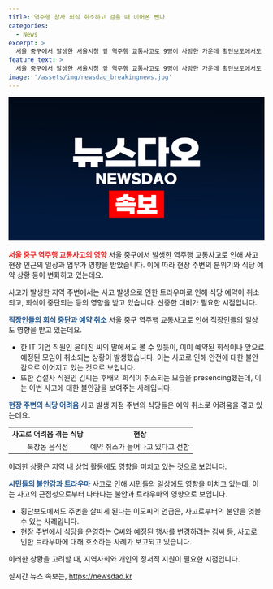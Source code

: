 ```yaml
---
title: 역주행 참사 회식 취소하고 걸을 때 이어폰 뺀다
categories:
  - News
excerpt: >
  서울 중구에서 발생한 서울시청 앞 역주행 교통사고로 9명이 사망한 가운데 횡단보도에서도 주변을 살피게 되는 등 시민들의 불안과 공포가 확산되고 있다. 이로 인해 직장인들의 회식이 중단되고 식당 예약이 취소되는 등 현장 인근의 일상에 영향을 미치고 있다. 또한 사고의 영향으로 트라우마를 호소하는 사람들도 등장하고 있다. 이에 따라 현장 주변의 사업체들은 큰 어려움을 겪고 있으며, 시민들은 안전에 대한 우려로 일상 생활에 변화를 보이고 있다.
feature_text: >
  서울 중구에서 발생한 서울시청 앞 역주행 교통사고로 9명이 사망한 가운데 횡단보도에서도 주변을 살피게 되는 등 시민들의 불안과 공포가 확산되고 있다. 이로 인해 직장인들의 회식이 중단되고 식당 예약이 취소되는 등 현장 인근의 일상에 영향을 미치고 있다. 또한 사고의 영향으로 트라우마를 호소하는 사람들도 등장하고 있다. 이에 따라 현장 주변의 사업체들은 큰 어려움을 겪고 있으며, 시민들은 안전에 대한 우려로 일상 생활에 변화를 보이고 있다.
image: '/assets/img/newsdao_breakingnews.jpg'
---
```


<p><img src="/assets/img/newsdao_breakingnews.jpg" alt="ranknews 속보" /></p>

<p><b><span style="color: #ee2323;">서울 중구 역주행 교통사고의 영향</span></b>
서울 중구에서 발생한 역주행 교통사고로 인해 사고 현장 인근의 일상과 업무가 영향을 받았습니다. 이에 따라 현장 주변의 분위기와 식당 예약 상황 등이 변화하고 있는데요.</p>

<p data-ke-size="size16">사고가 발생한 지역 주변에서는 사고 발생으로 인한 트라우마로 인해 식당 예약이 취소되고, 회식이 중단되는 등의 영향을 받고 있습니다. 신중한 대비가 필요한 시점입니다.</p>

<p><b><span style="color: #1a5490;">직장인들의 회식 중단과 예약 취소</span></b>
서울 중구 역주행 교통사고로 인해 직장인들의 일상도 영향을 받고 있는데요.</p>

<ul>
<li>한 IT 기업 직원인 윤미진 씨의 말에서도 볼 수 있듯이, 이미 예약된 회식이나 앞으로 예정된 모임이 취소되는 상황이 발생했습니다. 이는 사고로 인해 안전에 대한 불안감으로 이어지고 있는 것으로 보입니다.</li>
<li>또한 건설사 직원인 김씨는 후배의 회식이 취소되는 모습을 presencing했는데, 이는 이번 사고에 대한 불안감을 보여주는 사례입니다.</li>
</ul>

<p><b><span style="color: #1a5490;">현장 주변의 식당 어려움</span></b>
사고 발생 지점 주변의 식당들은 예약 취소로 어려움을 겪고 있는데요.</p>

<table style="width: 100%;">
<tbody>
<tr>
<td style="text-align: center; height: 17px;"><b>사고로 어려움 겪는 식당</b></td>
<td style="text-align: center; height: 17px;"><b>현상</b></td>
</tr>
<tr>
<td style="text-align: center;">북창동 음식점</td>
<td style="text-align: center;">예약 취소가 늘어나고 있다고 전함</td>
</tr>
</tbody>
</table>

<p>이러한 상황은 지역 내 상업 활동에도 영향을 미치고 있는 것으로 보입니다.</p>

<p><b><span style="color: #1a5490;">시민들의 불안감과 트라우마</span></b>
사고로 인해 시민들의 일상에도 영향을 미치고 있는데, 이는 사고의 근접성으로부터 나타나는 불안과 트라우마의 영향으로 보입니다.</p>

<ul>
<li>횡단보도에서도 주변을 살피게 된다는 이모씨의 언급은, 사고로부터의 불안을 엿볼 수 있는 사례입니다.</li>
<li>현장 주변에서 식당을 운영하는 C씨와 예정된 행사를 변경하려는 김씨 등, 사고로 인한 트라우마에 대해 호소하는 사례가 보고되고 있습니다.</li>
</ul>

<p>이러한 상황을 고려할 때, 지역사회와 개인의 정서적 지원이 필요한 시점입니다.</p>
실시간 뉴스 속보는, <a href="https://newsdao.kr" rel="dofollow">https://newsdao.kr</a>


